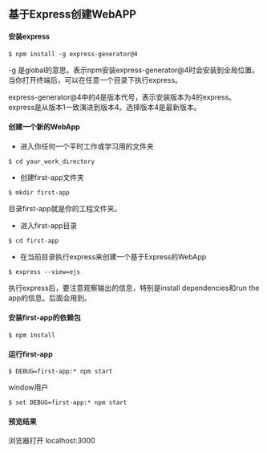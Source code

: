 ## 基于Express创建WebAPP

#### 安装express

```
$ npm install -g express-generator@4
```

-g 是global的意思。表示npm安装express-generator@4时会安装到全局位置。当你打开终端后，可以在任意一个目录下执行express。

express-generator@4中的4是版本代号，表示安装版本为4的express。express是从版本1一致演进到版本4。选择版本4是最新版本。

#### 创建一个新的WebApp

* 进入你任何一个平时工作或学习用的文件夹

```
$ cd your_work_directory
```

* 创建first-app文件夹

```
$ mkdir first-app
```

目录first-app就是你的工程文件夹。

* 进入first-app目录

```
$ cd first-app
```

* 在当前目录执行express来创建一个基于Express的WebApp

```
$ express --view=ejs
```

执行express后，要注意观察输出的信息，特别是install dependencies和run the app的信息。后面会用到。

#### 安装first-app的依赖包

```
$ npm install
```

#### 运行first-app

```
$ DEBUG=first-app:* npm start
```

window用户

```
$ set DEBUG=first-app:* npm start
```

#### 预览结果

浏览器打开 localhost:3000

